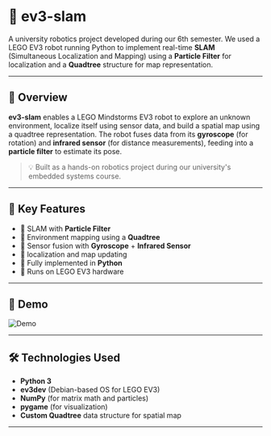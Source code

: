 # 🤖 ev3-slam

A university robotics project developed during our 6th semester. We used a LEGO EV3 robot running Python to implement real-time **SLAM** (Simultaneous Localization and Mapping) using a **Particle Filter** for localization and a **Quadtree** structure for map representation.

---

## 🚀 Overview

**ev3-slam** enables a LEGO Mindstorms EV3 robot to explore an unknown environment, localize itself using sensor data, and build a spatial map using a quadtree representation. The robot fuses data from its **gyroscope** (for rotation) and **infrared sensor** (for distance measurements), feeding into a **particle filter** to estimate its pose.

> 💡 Built as a hands-on robotics project during our university's embedded systems course.

---

## 🧠 Key Features

- 🧭 SLAM with **Particle Filter**
- 🌲 Environment mapping using a **Quadtree**
- 📡 Sensor fusion with **Gyroscope** + **Infrared Sensor**
- 📍 localization and map updating
- 🐍 Fully implemented in **Python**
- 🧱 Runs on LEGO EV3 hardware

---

## 📸 Demo

<!-- Replace with actual demo video/GIF if available -->
![Demo](https://media.giphy.com/media/26tPplGWjN0xLybiU/giphy.gif)

---

## 🛠️ Technologies Used

- **Python 3**
- **ev3dev** (Debian-based OS for LEGO EV3)
- **NumPy** (for matrix math and particles)
- **pygame** (for visualization)
- **Custom Quadtree** data structure for spatial map

---
